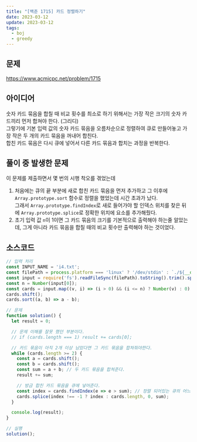 ```yaml
---
title: "[백준 1715] 카드 정렬하기"
date: 2023-03-12
update: 2023-03-12
tags:
  - boj
  - greedy
---
```


## 문제
https://www.acmicpc.net/problem/1715

## 아이디어
숫자 카드 묶음을 합칠 때 비교 횟수를 최소로 하기 위해서는 가장 작은 크기의 숫자 카드끼리 먼저 합쳐야 한다. (그리디)  
그렇기에 기본 입력 값의 숫자 카드 묶음을 오름차순으로 정렬하여 큐로 만들어놓고 가장 작은 두 개의 카드 묶음을 꺼내어 합친다.  
합친 카드 묶음은 다시 큐에 넣어서 다른 카드 묶음과 합치는 과정을 반복한다.

## 풀이 중 발생한 문제
이 문제를 제출하면서 몇 번의 시행 착오를 겪었는데  
1. 처음에는 큐의 끝 부분에 새로 합친 카드 묶음을 먼저 추가하고 그 이후에 `Array.prototype.sort` 함수로 정렬을 했었는데 시간 초과가 났다.  
그래서 `Array.prototype.findIndex`로 새로 들어가야 할 인덱스 위치를 찾은 뒤에 `Array.prototype.splice`로 정확한 위치에 요소를 추가해줬다.  
2. 초기 입력 값 `n`이 1이면 그 카드 묶음의 크기를 기본적으로 출력해야 하는줄 알았는데, 그게 아니라 카드 묶음을 합칠 때의 비교 횟수만 출력해야 하는 것이었다.  

## 소스코드
```js
// 입력 처리
const INPUT_NAME = 'i4.txt';
const filePath = process.platform === 'linux' ? '/dev/stdin' : `./${__dirname.split('\\').pop()}/${INPUT_NAME}`;
const input = require('fs').readFileSync(filePath).toString().trim().split('\n').map(item => item.trim());
const n = Number(input[0]);
const cards = input.map((v, i) => (i > 0) && (i <= n) ? Number(v) : 0);
cards.shift();
cards.sort((a, b) => a - b);

// 문제
function solution() {
  let result = 0;

  // 문제 이해를 잘못 했던 부분이다.
  // if (cards.length === 1) result += cards[0];

  // 카드 묶음이 아직 2개 이상 남았다면 그 카드 묶음을 합쳐줘야한다.
  while (cards.length >= 2) {
    const a = cards.shift();
    const b = cards.shift();
    const sum = a + b; // 두 카드 묶음을 합쳐준다.
    result += sum;

    // 방금 합친 카드 묶음을 큐에 넣어준다.
    const index = cards.findIndex(e => e > sum); // 정렬 되어있는 큐의 어느 위치에 삽입해야 하는지를 찾는다.
    cards.splice(index !== -1 ? index : cards.length, 0, sum);
  }

  console.log(result);
}

// 실행
solution();
```